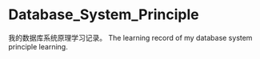 # Database_System_Principle
我的数据库系统原理学习记录。 The learning record of my database system principle learning.
